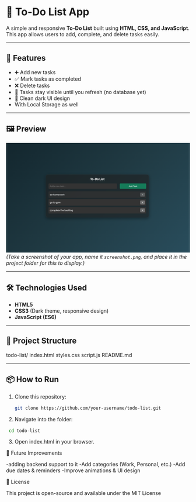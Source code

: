 # 📝 To-Do List App

A simple and responsive **To-Do List** built using **HTML, CSS, and JavaScript**.  
This app allows users to add, complete, and delete tasks easily.

---

## 🚀 Features

- ➕ Add new tasks
- ✅ Mark tasks as completed
- ❌ Delete tasks
- 💾 Tasks stay visible until you refresh (no database yet)
- 🎨 Clean dark UI design
- With Local Storage as well

---

## 🖼️ Preview

![App Screenshot](screenshot.png)  
_(Take a screenshot of your app, name it `screenshot.png`, and place it in the project folder for this to display.)_

---

## 🛠️ Technologies Used

- **HTML5**
- **CSS3** (Dark theme, responsive design)
- **JavaScript (ES6)**

---

## 📂 Project Structure

todo-list/
index.html
styles.css
script.js
README.md

---

## 📦 How to Run

1. Clone this repository:
   ```bash
   git clone https://github.com/your-username/todo-list.git
   ```
2. Navigate into the folder:

```bash
 cd todo-list
```

3. Open index.html in your browser.

🌟 Future Improvements

-adding backend support to it
-Add categories (Work, Personal, etc.)
-Add due dates & reminders
-Improve animations & UI design

📜 License

This project is open-source and available under the MIT License
